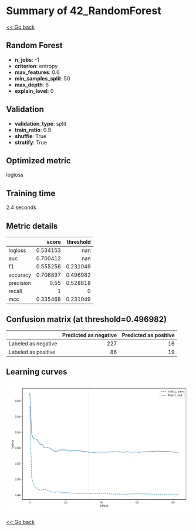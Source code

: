 # Summary of 42_RandomForest

[<< Go back](../README.md)


## Random Forest
- **n_jobs**: -1
- **criterion**: entropy
- **max_features**: 0.6
- **min_samples_split**: 50
- **max_depth**: 6
- **explain_level**: 0

## Validation
 - **validation_type**: split
 - **train_ratio**: 0.9
 - **shuffle**: True
 - **stratify**: True

## Optimized metric
logloss

## Training time

2.4 seconds

## Metric details
|           |    score |   threshold |
|:----------|---------:|------------:|
| logloss   | 0.534153 |  nan        |
| auc       | 0.700412 |  nan        |
| f1        | 0.555256 |    0.231049 |
| accuracy  | 0.706897 |    0.496982 |
| precision | 0.55     |    0.528818 |
| recall    | 1        |    0        |
| mcc       | 0.335468 |    0.231049 |


## Confusion matrix (at threshold=0.496982)
|                     |   Predicted as negative |   Predicted as positive |
|:--------------------|------------------------:|------------------------:|
| Labeled as negative |                     227 |                      16 |
| Labeled as positive |                      86 |                      19 |

## Learning curves
![Learning curves](learning_curves.png)

[<< Go back](../README.md)
